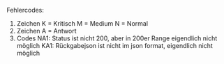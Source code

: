 Fehlercodes:
1. Zeichen
    K = Kritisch
    M = Medium
    N = Normal
2. Zeichen
    A = Antwort
3. Codes
   NA1: Status ist nicht 200, aber in 200er Range eigendlich nicht möglich
   KA1: Rückgabejson ist nicht im json format, eigendlich nicht möglich